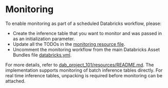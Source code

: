 # Monitoring

To enable monitoring as part of a scheduled Databricks workflow, please:
- Create the inference table that you want to monitor and was passed in as an initialization parameter.
- Update all the TODOs in the [monitoring resource file](../resources/monitoring-resource.yml).
- Uncomment the monitoring workflow from the main Databricks Asset Bundles file [databricks.yml](../databricks.yml).

For more details, refer to [dab_project_101/resources/README.md](../resources/README.md). 
The implementation supports monitoring of batch inference tables directly.
For real time inference tables, unpacking is required before monitoring can be attached.
